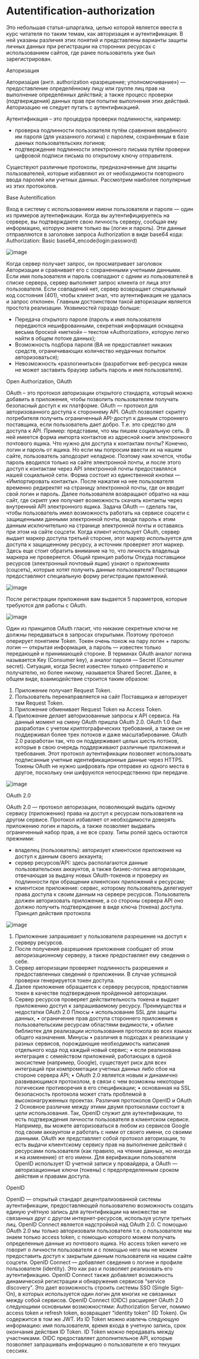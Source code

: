 # Autentification-authorization

Это небольшая статья-шпаргалка, целью которой является ввести в курс читателя по таким темам, как авторизация и аутентификация. В ней указаны различия этих понятий и представлены варианты защиты личных данных при регистрации на сторонних ресурсах с использованием сайтов, где ранее пользователь уже был зарегистрирован.

Авторизация

Авториза́ция (англ. authorization «разрешение; уполномочивание») — предоставление определённому лицу или группе лиц прав на выполнение определённых действий; а также процесс проверки (подтверждения) данных прав при попытке выполнения этих действий. 
Авторизацию не следует путать с аутентификацией.

Аутентификация – это процедура проверки подлинности, например:
- проверка подлинности пользователя путём сравнения введённого им пароля (для указанного логина) с паролем, сохранённым в базе данных пользовательских логинов;
- подтверждение подлинности электронного письма путём проверки цифровой подписи письма по открытому ключу отправителя.

Существуют различные протоколы, предназначенные для защиты пользователей, которые избавляют их от необходимости повторного ввода паролей или учетных данных. Рассмотрим наиболее популярные из этих протоколов.

Base Autentification

Вход в систему с использованием имени пользователя и пароля — один из примеров аутентификации. Когда вы аутентифицируетесь на сервере, вы подтверждаете свою личность серверу, сообщая ему информацию, которую знаете только вы (логин и пароль). Эти данные отправляются в заголовке запроса Authorization в виде base64 кода: 
Authorization: Basic base64_encode(login:password)

![image](https://github.com/MariyaKustova/Autentification-authorization/assets/58948550/1d8cd403-2b88-48c3-afcb-c8474017af29)

Когда сервер получает запрос, он просматривает заголовок Авторизации и сравнивает его с сохраненными учетными данными. Если имя пользователя и пароль совпадают с одним из пользователей в списке сервера, сервер выполняет запрос клиента от лица этот пользователя. Если совпадений нет, сервер возвращает специальный код состояния (401), чтобы клиент знал, что аутентификация не удалась и запрос отклонен.
Главным достоинством такой авторизации является простота реализации.
Уязвимостей гораздо больше:
- Передача открытого пароля (пароль и имя пользователя передаются нешифрованными, секретная информация оснащена весьма броской «меткой» – текстом «Authorization», которую легко найти в общем потоке данных);
- Возможность подбора пароля (BA не предоставляет никаких средств, ограничивающих количество неудачных попыток авторизоваться);
- Невозможность «разлогиниться» (разработчик веб-ресурса никак не может заставить браузер забыть пароль и имя пользователя).

Open Authorization, OAuth

OAuth – это протокол авторизации открытого стандарта, который можно добавить в приложения, чтобы позволить пользователям получать безопасный доступ к их платформе.
OAuth — протокол для авторизованного доступа к стороннему API. OAuth позволяет скрипту потребителя получить ограниченный API-доступ к данным стороннего поставщика, если пользователь дает добро. Т.е. это средство для доступа к API.
Пример: представим, что мы пишем социальную сеть. В ней имеется форма импорта контактов из адресной книги электронного почтового ящика. Что нужно для доступа к контактам почты? Конечно, логин и пароль от ящика. Но если мы попросим ввести их на нашем сайте, пользователь заподозрит неладное. Поэтому нам хочется, чтобы пароль вводился только на сайте электронной почты, и после этого доступ к контактам через API электронной почты предоставлялся нашей социальной сети.
Форма состоит из единственной кнопки — «Импортировать контакты». После нажатия на нее пользователя временно редиректят на страницу электронной почты, где он вводит свой логин и пароль. Далее пользователя возвращают обратно на наш сайт, где скрипт уже получает возможность скачать контакты через внутренний API электронного ящика.
Задача OAuth — сделать так, чтобы пользователь имел возможность работать на сервисе соцсети с защищенными данными электронной почты, вводя пароль к этим данным исключительно на странице электронной почты и оставаясь при этом на сайте соцсети.
Когда клиент использует OAuth, сервер выдает маркер доступа третьей стороне, этот маркер используется для доступа к защищенному ресурсу, а источник проверяет этот маркер. Здесь еще стоит обратить внимание на то, что личность владельца маркера не проверяется.
Общий принцип работы
Откуда поставщики ресурсов (электронный почтовый ящик) узнают о приложениях (соцсеть), которые хотят получить данные пользователя? Поставщики предоставляют специальную форму регистрации приложений.

![image](https://github.com/MariyaKustova/Autentification-authorization/assets/58948550/34c63002-1c41-4293-b851-cd7ad521647d) 

После регистрации приложения вам выдается 5 параметров, которые требуются для работы с OAuth.

![image](https://github.com/MariyaKustova/Autentification-authorization/assets/58948550/fe854586-36b2-47ce-a789-e701d8cf2211)

Один из принципов OAuth гласит, что никакие секретные ключи не должны передаваться в запросах открытыми. Поэтому протокол оперирует понятием Token. Токен очень похож на пару логин + пароль: логин — открытая информация, а пароль — известен только передающей и принимающей стороне. В терминах OAuth аналог логина называется Key (Consumer key), а аналог пароля — Secret (Consumer secret). Ситуация, когда Secret известен только отправителю и получателю, но более никому, называется Shared Secret.
Далее, в общем виде, взаимодействие строится таким образом:
1.	Приложение получает Request Token.
2.	Пользователь перенаправляется на сайт Поставщика и авторизует там Request Token.
3.	Приложение обменивает Request Token на Access Token.
4.	Приложение делает авторизованные запросы к API сервиса.
На данный момент на смену OAuth пришла OAuth 2.0. OAuth 1.0 был разработан с учетом криптографических требований, а также он не поддерживал более трех потоков и даже масштабирование. OAuth 2.0 разработан так, что он поддерживает целых шесть потоков, которые в свою очередь поддерживают различные приложения и требования. Этот протокол аутентификации позволяет использовать подписанные учетные идентификационные данные через HTTPS. Токены OAuth не нужно шифровать при отправке из одного места в другое, поскольку они шифруются непосредственно при передаче.

![image](https://github.com/MariyaKustova/Autentification-authorization/assets/58948550/b24c3983-9306-41ce-ae80-0f5c1ff97d4d)

OAuth 2.0

OAuth 2.0 — протокол авторизации, позволяющий выдать одному сервису (приложению) права на доступ к ресурсам пользователя на другом сервисе. Протокол избавляет от необходимости доверять приложению логин и пароль, а также позволяет выдавать ограниченный набор прав, а не все сразу.
Типы ролей здесь остаются прежними:
- владелец (пользователь): авторизует клиентское приложение на доступ к данным своего аккаунта;
- сервер ресурсов/API: здесь располагаются данные пользовательских аккаунтов, а также бизнес-логика авторизации, отвечающая за выдачу новых OAuth-токенов и проверку их подлинности при обращении клиентских приложений к ресурсам;
- клиентское приложение: сервис, которому пользователь делегирует права доступа к своим данным на сервере ресурсов. Пользователь должен авторизовать приложение, а со стороны сервера API оно должно получить подтверждение в виде ключа (токена) доступа.
Принцип действия протокола

![image](https://github.com/MariyaKustova/Autentification-authorization/assets/58948550/44c21bfb-f2ba-419e-bda6-5328dacc7152)

1.	Приложение запрашивает у пользователя разрешение на доступ к серверу ресурсов.
2.	После получения разрешения приложение сообщает об этом авторизационному серверу, а также предоставляет ему сведения о себе.
3.	Сервер авторизации проверяет подлинность разрешения и предоставленных сведений о приложении. В случае успешной проверки генерируется токен доступа.
4.	Далее приложение обращается к серверу ресурсов, предоставляя токен в качестве подтверждения пройденной авторизации.
5.	Сервер ресурсов проверяет действительность токена и выдает приложению доступ к запрашиваемому ресурсу.
Преимущества и недостатки OAuth 2.0
Плюсы
•	использование SSL для защиты данных,
•	ограничение прав доступа стороннего приложения к пользовательским ресурсам областями видимости,
•	обилие библиотек для реализации использования протокола во всех языках общего назначения.
Минусы
•	различия в подходах к реализации у разных сервисов, порождающие необходимость написания отдельного кода под каждый новый сервис;
•	если реализована интеграция с семейством приложений, работающих в одной экосистеме (например, Google), существует риск для всех интеграций при компрометации учетных данных либо сбое на стороне сервера API;
•	OAuth 2.0 является новым и динамично развивающимся протоколом, в связи с чем возможны некоторые логические противоречия в его спецификации;
•	основанная на SSL безопасность протокола может стать проблемой в высоконагруженных проектах.
Различия протоколов OpenID и OAuth 2
Основное различие между этими двумя протоколами состоит в цели использования. Так, OpenID служит для аутентификации, то есть подтверждения личности пользователя в клиентском сервисе. Например, вы можете авторизоваться в любом из сервисов Google под своим аккаунтом и работать с ними от своего имени, со своими данными. OAuth же представляет собой протокол авторизации, то есть выдачи клиентскому сервису прав на выполнение действий с ресурсами пользователя (как правило, на чтение данных, но иногда и на изменение) от его имени. 
Для верификации пользователя OpenID использует ID учетной записи у провайдера, а OAuth — авторизационные ключи (токены) с предопределенным сроком действия и правами доступа. 

OpenID

OpenID — открытый стандарт децентрализованной системы аутентификации, предоставляющей пользователю возможность создать единую учётную запись для аутентификации на множестве не связанных друг с другом интернет-ресурсов, используя услуги третьих лиц.
OpenID Connect является надстройкой над OAuth 2.0. C помощью OAuth 2.0 мы только авторизовали пользователя т.е. о пользователе мы знаем только access token, с помощью которого можем получать определенные данные из почтового ящика. Но access token ничего не говорит о личности пользователя и с помощью него мы не можем предоставить доступ к закрытым данным пользователя на нашем сайте соцсети. OpenID Connect — добавляет сведения о логине и профиле пользователя (identity). Это как раз и позволяет реализовать его аутентификацию.
OpenID Connect также добавляет возможность динамической регистрации и обнаружения сервисов “service discovery”. Это дает возможность строить системы SSO (Single Sign-On), в которых используется один логин для многих не связанных между собой сервисов.
OpenID Connect (OIDC) расширяет OAuth 2.0 следующими основными возможностями:
Authorization Server, помимо access token и refresh token, возвращает “identity token” (ID Token). Он содержится в том же JWT. Из ID Token можно извлечь следующую информацию: имя пользователя, время входа в учетную запись, срок окончания действия ID Token. ID Token можно передавать между участниками.
OIDC предоставляет дополнительное API, которые позволяет запрашивать информацию о пользователе и его текущих сессиях.
